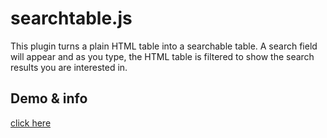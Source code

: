 # searchtable.js

This plugin turns a plain HTML table into a searchable table. A search field will appear and
as you type, the HTML table is filtered to show the search results you are interested in.

## Demo & info

[click here](http://maartenbelmans.com/blog/searchtable-jquery-plugin)
